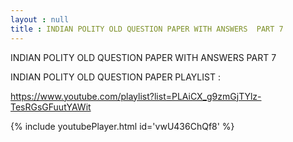 ```yaml
---
layout : null
title : INDIAN POLITY OLD QUESTION PAPER WITH ANSWERS  PART 7
---
```


INDIAN POLITY OLD QUESTION PAPER WITH ANSWERS  PART 7

INDIAN POLITY OLD QUESTION PAPER PLAYLIST :

https://www.youtube.com/playlist?list=PLAiCX_g9zmGjTYlz-TesRGsGFuutYAWit



{% include youtubePlayer.html id='vwU436ChQf8' %}

